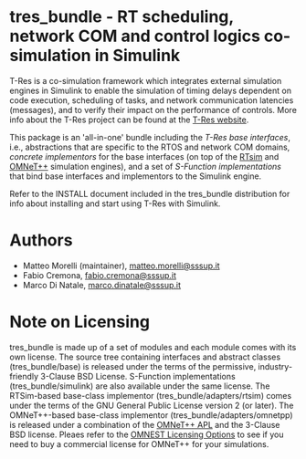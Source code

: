 # tres_bundle - RT scheduling, network COM and control logics co-simulation in Simulink

T-Res is a co-simulation framework which integrates external simulation engines in Simulink to enable the simulation of timing delays dependent on code execution, scheduling of tasks, and network communication latencies (messages), and to verify their impact on the performance of controls. More info about the T-Res project can be found at the [T-Res website](http://retis.sssup.it/tres/).

This package is an 'all-in-one' bundle including the _T-Res base interfaces_, i.e., abstractions that are specific to the RTOS and network COM domains, _concrete implementors_ for the base interfaces (on top of the [RTsim](http://rtsim.sssup.it/) and [OMNeT++](http://www.omnetpp.org/) simulation engines), and a set of _S-Function implementations_ that bind base interfaces and implementors to the Simulink engine.

Refer to the INSTALL document included in the tres_bundle distribution for info about installing and start using T-Res with Simulink.

# Authors

* Matteo Morelli (maintainer), matteo.morelli@sssup.it
* Fabio Cremona, fabio.cremona@sssup.it
* Marco Di Natale, marco.dinatale@sssup.it

# Note on Licensing

tres_bundle is made up of a set of modules and each module comes with its own license. The source tree containing interfaces and abstract classes (tres_bundle/base) is released under the terms of the permissive, industry-friendly 3-Clause BSD License. S-Function implementations (tres_bundle/simulink) are also available under the same license. The RTSim-based base-class implementor (tres_bundle/adapters/rtsim) comes under the terms of the GNU General Public License version 2 (or later). The OMNeT++-based base-class implementor (tres_bundle/adapters/omnetpp) is released under a combination of the [OMNeT++ APL](http://www.omnetpp.org/intro/license) and the 3-Clause BSD license. Pleaes refer to the [OMNEST Licensing Options](http://www.omnest.com/licensingfaq.php) to see if you need to buy a commercial license for OMNeT++ for your simulations.
